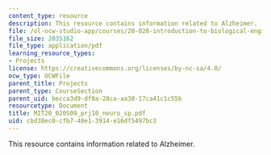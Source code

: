 ```yaml
---
content_type: resource
description: This resource contains information related to Alzheimer.
file: /ol-ocw-studio-app/courses/20-020-introduction-to-biological-engineering-design-spring-2009/cbd38ec0cfb740e13914e16df5497bc3_MIT20_020S09_prj10_neuro_sp.pdf
file_size: 2035162
file_type: application/pdf
learning_resource_types:
- Projects
license: https://creativecommons.org/licenses/by-nc-sa/4.0/
ocw_type: OCWFile
parent_title: Projects
parent_type: CourseSection
parent_uid: becca3d9-df0a-28ca-aa38-17ca41c1c55b
resourcetype: Document
title: MIT20_020S09_prj10_neuro_sp.pdf
uid: cbd38ec0-cfb7-40e1-3914-e16df5497bc3
---
```

This resource contains information related to Alzheimer.
